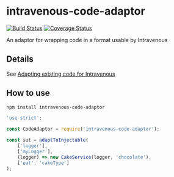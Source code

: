 # intravenous-code-adaptor

[![Build Status](https://travis-ci.org/blacksun1/intravenous-code-adaptor.svg?branch=master)](https://travis-ci.org/blacksun1/intravenous-code-adaptor)
[![Coverage Status](https://coveralls.io/repos/github/blacksun1/intravenous-code-adaptor/badge.svg?branch=master)](https://coveralls.io/github/blacksun1/intravenous-code-adaptor?branch=master)

An adaptor for wrapping code in a format usable by Intravenous

## Details

See [Adapting existing code for Intravenous](http://blog.blacksun.cx/how-to-adapt-your-code-to-use-intravenous/)

## How to use

```bash
npm install intravenous-code-adaptor
```

```js
'use strict';

const CodeAdaptor = require('intravenous-code-adaptor');

const sut = adaptToInjectable(
	['logger'],
    ['myLogger'],
    (logger) => new CakeService(logger, 'chocolate'),
    ['eat', 'cakeType']
);
```
